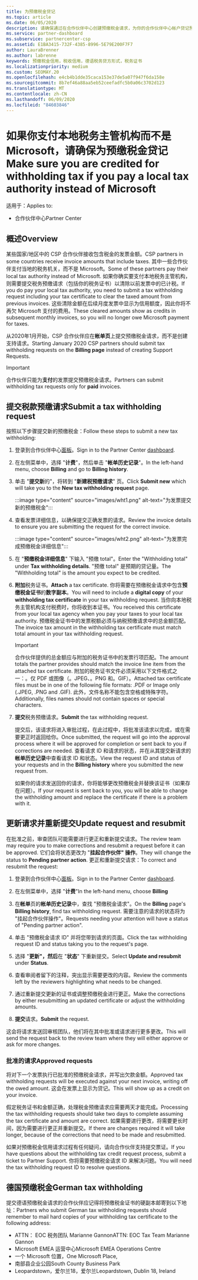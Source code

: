 ```yaml
---
title: 为预缴税金贷记
ms.topic: article
ms.date: 06/05/2020
description: 请确保通过在合作伙伴中心创建预缴税金请求，为你的合作伙伴中心帐户贷记预缴税金。
ms.service: partner-dashboard
ms.subservice: partnercenter-csp
ms.assetid: E1BA3415-732F-4385-8996-5E79E200F7F7
author: LauraBrenner
ms.author: labrenne
keywords: 预缴税金信用，税收信用，德语税务贷方形式，税务证书
ms.localizationpriority: medium
ms.custom: SEOMAY.20
ms.openlocfilehash: e4cb4b1dde35caca153e37de5a07f947f6da158e
ms.sourcegitcommit: 8b7ef46a88aa5eb52ceefadfc5b0a06c3702d123
ms.translationtype: MT
ms.contentlocale: zh-CN
ms.lasthandoff: 06/09/2020
ms.locfileid: "84603846"
---
```

# <a name="make-sure-you-are-credited-for-withholding-tax-if-you-pay-a-local-tax-authority-instead-of-microsoft"></a><span data-ttu-id="5ad5d-104">如果你支付本地税务主管机构而不是 Microsoft，请确保为预缴税金贷记</span><span class="sxs-lookup"><span data-stu-id="5ad5d-104">Make sure you are credited for withholding tax if you pay a local tax authority instead of Microsoft</span></span>

<span data-ttu-id="5ad5d-105">适用于：</span><span class="sxs-lookup"><span data-stu-id="5ad5d-105">Applies to:</span></span>

- <span data-ttu-id="5ad5d-106">合作伙伴中心</span><span class="sxs-lookup"><span data-stu-id="5ad5d-106">Partner Center</span></span>

## <a name="overview"></a><span data-ttu-id="5ad5d-107">概述</span><span class="sxs-lookup"><span data-stu-id="5ad5d-107">Overview</span></span>

<span data-ttu-id="5ad5d-108">某些国家/地区中的 CSP 合作伙伴接收包含税金的发票金额。</span><span class="sxs-lookup"><span data-stu-id="5ad5d-108">CSP partners in some countries receive invoice amounts that include taxes.</span></span> <span data-ttu-id="5ad5d-109">其中一些合作伙伴支付当地的税务机关，而不是 Microsoft。</span><span class="sxs-lookup"><span data-stu-id="5ad5d-109">Some of these partners pay their local tax authority instead of Microsoft.</span></span> <span data-ttu-id="5ad5d-110">如果你确实要支付本地税务主管机构，则需要提交税务预缴请求（包括你的税务证书）以清除以前发票中的已计税。</span><span class="sxs-lookup"><span data-stu-id="5ad5d-110">If you do pay your local tax authority, you need to submit a tax withholding request including your tax certificate to clear the taxed amount from previous invoices.</span></span> <span data-ttu-id="5ad5d-111">这些清除金额在后续月度发票中显示为信用额度，因此你将不再欠 Microsoft 支付的费用。</span><span class="sxs-lookup"><span data-stu-id="5ad5d-111">These cleared amounts show as credits in subsequent monthly invoices, so you will no longer owe Microsoft payment for taxes.</span></span>

<span data-ttu-id="5ad5d-112">从2020年1月开始，CSP 合作伙伴应在**帐单页**上提交预缴税金请求，而不是创建支持请求。</span><span class="sxs-lookup"><span data-stu-id="5ad5d-112">Starting January 2020 CSP partners should submit tax withholding requests on the **Billing page** instead of creating Support Requests.</span></span>

> [!IMPORTANT]
> <span data-ttu-id="5ad5d-113">合作伙伴只能为**支付**的发票提交预缴税金请求。</span><span class="sxs-lookup"><span data-stu-id="5ad5d-113">Partners can submit withholding tax requests only for **paid** invoices.</span></span>

## <a name="submit-a-tax-withholding-request"></a><span data-ttu-id="5ad5d-114">提交税款预缴请求</span><span class="sxs-lookup"><span data-stu-id="5ad5d-114">Submit a tax withholding request</span></span>

<span data-ttu-id="5ad5d-115">按照以下步骤提交新的预缴税金：</span><span class="sxs-lookup"><span data-stu-id="5ad5d-115">Follow these steps to submit a new tax withholding:</span></span>

1. <span data-ttu-id="5ad5d-116">登录到合作伙伴中心[面板](https://partner.microsoft.com/dashboard/home)。</span><span class="sxs-lookup"><span data-stu-id="5ad5d-116">Sign in to the Partner Center [dashboard](https://partner.microsoft.com/dashboard/home).</span></span>

2. <span data-ttu-id="5ad5d-117">在左侧菜单中，选择 "**计费**"，然后单击 "**帐单历史记录**"。</span><span class="sxs-lookup"><span data-stu-id="5ad5d-117">In the left-hand menu, choose **Billing** and go to **Billing history**.</span></span>

3. <span data-ttu-id="5ad5d-118">单击 "**提交新**的"，将转到 "**新建税预缴请求**" 页。</span><span class="sxs-lookup"><span data-stu-id="5ad5d-118">Click **Submit new** which will take you to the **New tax withholding request** page.</span></span>

   :::image type="content" source="images/wht1.png" alt-text="为发票提交新的预缴税金":::

4. <span data-ttu-id="5ad5d-120">查看发票详细信息，以确保提交正确发票的请求。</span><span class="sxs-lookup"><span data-stu-id="5ad5d-120">Review the invoice details to ensure you are submitting the request for the correct invoice.</span></span>

   :::image type="content" source="images/wht2.png" alt-text="为发票完成预缴税金详细信息":::

5. <span data-ttu-id="5ad5d-122">在 "**预缴税金详细信息**" 下输入 "预缴 total"。</span><span class="sxs-lookup"><span data-stu-id="5ad5d-122">Enter the "Withholding total" under **Tax withholding details**.</span></span> <span data-ttu-id="5ad5d-123">"预缴 total" 是预期的贷记量。</span><span class="sxs-lookup"><span data-stu-id="5ad5d-123">The "Withholding total" is the amount you expect to be credited.</span></span>

6. <span data-ttu-id="5ad5d-124">**附加**税务证书。</span><span class="sxs-lookup"><span data-stu-id="5ad5d-124">**Attach** a tax certificate.</span></span> <span data-ttu-id="5ad5d-125">你将需要在预缴税金请求中包含**预缴税金证书**的**数字副本**。</span><span class="sxs-lookup"><span data-stu-id="5ad5d-125">You will need to include a **digital copy** of your **withholding tax certificate** in your tax withholding request.</span></span> <span data-ttu-id="5ad5d-126">当你向本地税务主管机构支付税费时，你将收到本证书。</span><span class="sxs-lookup"><span data-stu-id="5ad5d-126">You received this certificate from your local tax agency when you pay your taxes to your local tax authority.</span></span> <span data-ttu-id="5ad5d-127">预缴税金证书中的发票税额必须与纳税预缴请求中的总金额匹配。</span><span class="sxs-lookup"><span data-stu-id="5ad5d-127">The invoice tax amount in the withholding tax certificate must match total amount in your tax withholding request.</span></span>

   > [!IMPORTANT]
   > <span data-ttu-id="5ad5d-128">合作伙伴提供的总金额应与附加的税务证书中的发票行项匹配。</span><span class="sxs-lookup"><span data-stu-id="5ad5d-128">The amount totals the partner provides should match the invoice line item from the attached tax certificate.</span></span> <span data-ttu-id="5ad5d-129">附加的税务证书文件必须采用以下文件格式之一：。仅 PDF 或图像（。JPEG、。PNG 和。GIF）。</span><span class="sxs-lookup"><span data-stu-id="5ad5d-129">Attached tax certificate files must be in one of the following file formats: .PDF or Image only (.JPEG, .PNG and .GIF).</span></span> <span data-ttu-id="5ad5d-130">此外，文件名称不能包含空格或特殊字符。</span><span class="sxs-lookup"><span data-stu-id="5ad5d-130">Additionally, files names should not contain spaces or special characters.</span></span>

7. <span data-ttu-id="5ad5d-131">**提交**税务预缴请求。</span><span class="sxs-lookup"><span data-stu-id="5ad5d-131">**Submit** the tax withholding request.</span></span>

   <span data-ttu-id="5ad5d-132">提交后，该请求将进入审批过程，在此过程中，将批准该请求以完成，或在需要更正时返回给你。</span><span class="sxs-lookup"><span data-stu-id="5ad5d-132">Once submitted, the request will go into the approval process where it will be approved for completion or sent back to you if corrections are needed.</span></span> <span data-ttu-id="5ad5d-133">查看请求 ID 和请求的状态，并在从其提交新请求的**帐单历史记录**中查看请求 ID 和状态。</span><span class="sxs-lookup"><span data-stu-id="5ad5d-133">View the request ID and status of your requests and  in the **Billing history** where you submitted the new request from.</span></span>

   <span data-ttu-id="5ad5d-134">如果你的请求发送回你的请求，你将能够更改预缴税金并替换该证书（如果存在问题）。</span><span class="sxs-lookup"><span data-stu-id="5ad5d-134">If your request is sent back to you, you will be able to change the withholding amount and replace the certificate if there is a problem with it.</span></span>

## <a name="update-request-and-resubmit"></a><span data-ttu-id="5ad5d-135">更新请求并重新提交</span><span class="sxs-lookup"><span data-stu-id="5ad5d-135">Update request and resubmit</span></span>

<span data-ttu-id="5ad5d-136">在批准之前，审查团队可能需要进行更正和重新提交请求。</span><span class="sxs-lookup"><span data-stu-id="5ad5d-136">The review team may require you to make corrections and resubmit a request before it can be approved.</span></span> <span data-ttu-id="5ad5d-137">它们会将状态更改为 "**挂起合作伙伴" 操作**。</span><span class="sxs-lookup"><span data-stu-id="5ad5d-137">They will change the status to **Pending partner action**.</span></span> <span data-ttu-id="5ad5d-138">更正和重新提交请求：</span><span class="sxs-lookup"><span data-stu-id="5ad5d-138">To correct and resubmit the request:</span></span>

1. <span data-ttu-id="5ad5d-139">登录到合作伙伴中心[面板](https://partner.microsoft.com/dashboard/home)。</span><span class="sxs-lookup"><span data-stu-id="5ad5d-139">Sign in to the Partner Center [dashboard](https://partner.microsoft.com/dashboard/home).</span></span>

2. <span data-ttu-id="5ad5d-140">在左侧菜单中，选择 "**计费**"</span><span class="sxs-lookup"><span data-stu-id="5ad5d-140">In the left-hand menu, choose **Billing**</span></span>

3. <span data-ttu-id="5ad5d-141">在**帐单**页的**帐单历史记录**中，查找 "预缴税金请求"。</span><span class="sxs-lookup"><span data-stu-id="5ad5d-141">On the **Billing** page's **Billing history**, find tax withholding request.</span></span> <span data-ttu-id="5ad5d-142">需要注意的请求的状态将为 "挂起合作伙伴操作"。</span><span class="sxs-lookup"><span data-stu-id="5ad5d-142">Requests needing your attention will have a status of "Pending partner action".</span></span>

4. <span data-ttu-id="5ad5d-143">单击 "预缴税金请求 ID" 并将您带到请求的页面。</span><span class="sxs-lookup"><span data-stu-id="5ad5d-143">Click the tax withholding request ID and status taking you to the request's page.</span></span>

5. <span data-ttu-id="5ad5d-144">选择 "**更新"，然后**在 "**状态**" 下重新提交。</span><span class="sxs-lookup"><span data-stu-id="5ad5d-144">Select **Update and resubmit** under **Status**.</span></span>

6. <span data-ttu-id="5ad5d-145">查看审阅者留下的注释，突出显示需要更改的内容。</span><span class="sxs-lookup"><span data-stu-id="5ad5d-145">Review the comments left by the reviewers highlighting what needs to be changed.</span></span>

7. <span data-ttu-id="5ad5d-146">通过重新提交更新的证书或调整预缴税金进行更正。</span><span class="sxs-lookup"><span data-stu-id="5ad5d-146">Make the corrections by either resubmitting an updated certificate or adjust the withholding amounts.</span></span>

8. <span data-ttu-id="5ad5d-147">**提交**请求。</span><span class="sxs-lookup"><span data-stu-id="5ad5d-147">**Submit** the request.</span></span>

<span data-ttu-id="5ad5d-148">这会将请求发送回审核团队，他们将在其中批准或请求进行更多更改。</span><span class="sxs-lookup"><span data-stu-id="5ad5d-148">This will send the request back to the review team where they will either approve or ask for more changes.</span></span>

### <a name="approved-requests"></a><span data-ttu-id="5ad5d-149">批准的请求</span><span class="sxs-lookup"><span data-stu-id="5ad5d-149">Approved requests</span></span>

<span data-ttu-id="5ad5d-150">将对下一个发票执行已批准的预缴税金请求，并写出欠款金额。</span><span class="sxs-lookup"><span data-stu-id="5ad5d-150">Approved tax withholding requests will be executed against your next invoice, writing off the owed amount.</span></span> <span data-ttu-id="5ad5d-151">这会在发票上显示为贷记。</span><span class="sxs-lookup"><span data-stu-id="5ad5d-151">This will show up as a credit on your invoice.</span></span>

<span data-ttu-id="5ad5d-152">假定税务证书和金额正确，处理税金预缴请求应需要两天才能完成。</span><span class="sxs-lookup"><span data-stu-id="5ad5d-152">Processing the tax withholding requests should take two days to complete assuming the tax certificate and amount are correct.</span></span> <span data-ttu-id="5ad5d-153">如果需要进行更改，将需要更长时间，因为需要进行更正并重新提交。</span><span class="sxs-lookup"><span data-stu-id="5ad5d-153">If there are changes required it will take longer, because of the corrections that need to be made and resubmitted.</span></span>

<span data-ttu-id="5ad5d-154">如果对预缴税金信用请求过程有任何疑问，请向合作伙伴支持提交票证。</span><span class="sxs-lookup"><span data-stu-id="5ad5d-154">If you have questions about the withholding tax credit request process, submit a ticket to Partner Support.</span></span> <span data-ttu-id="5ad5d-155">你将需要预缴税金请求 ID 来解决问题。</span><span class="sxs-lookup"><span data-stu-id="5ad5d-155">You will need the tax withholding request ID to resolve questions.</span></span>

## <a name="german-tax-withholding"></a><span data-ttu-id="5ad5d-156">德国预缴税金</span><span class="sxs-lookup"><span data-stu-id="5ad5d-156">German tax withholding</span></span>

<span data-ttu-id="5ad5d-157">提交德语预缴税金请求的合作伙伴应记得将预缴税金证书的硬副本邮寄到以下地址：</span><span class="sxs-lookup"><span data-stu-id="5ad5d-157">Partners who submit German tax withholding requests should remember to mail hard copies of your withholding tax certificate to the following address:</span></span>

- <span data-ttu-id="5ad5d-158">ATTN： EOC 税务团队 Marianne Gannon</span><span class="sxs-lookup"><span data-stu-id="5ad5d-158">ATTN: EOC Tax Team Marianne Gannon</span></span>
- <span data-ttu-id="5ad5d-159">Microsoft EMEA 运营中心</span><span class="sxs-lookup"><span data-stu-id="5ad5d-159">Microsoft EMEA Operations Centre</span></span>
- <span data-ttu-id="5ad5d-160">一个 Microsoft 位置，</span><span class="sxs-lookup"><span data-stu-id="5ad5d-160">One Microsoft Place,</span></span>
- <span data-ttu-id="5ad5d-161">南部县企业公园</span><span class="sxs-lookup"><span data-stu-id="5ad5d-161">South County Business Park</span></span>
- <span data-ttu-id="5ad5d-162">Leopardstown，爱尔兰18，爱尔兰</span><span class="sxs-lookup"><span data-stu-id="5ad5d-162">Leopardstown, Dublin 18, Ireland</span></span>
